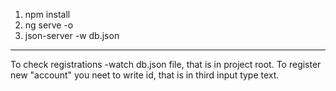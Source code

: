 1) npm install
2) ng serve -o
3) json-server -w db.json
___________________________________
To check registrations -watch db.json file, that is in project root.
To register new "account" you neet to write id, that is in third input type text.

